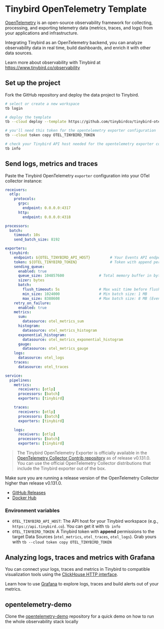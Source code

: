 # Tinybird OpenTelemetry Template

[OpenTelemetry](https://opentelemetry.io/) is an open-source observability framework for collecting, processing, and exporting telemetry data (metrics, traces, and logs) from your applications and infrastructure.

Integrating Tinybird as an OpenTelemetry backend, you can analyze observability data in real time, build dashboards, and enrich it with other data sources.

Learn more about observability with Tinybird at https://www.tinybird.co/observability

## Set up the project

Fork the GitHub repository and deploy the data project to Tinybird.

```bash
# select or create a new workspace
tb login

# deploy the template
tb --cloud deploy --template https://github.com/tinybirdco/tinybird-otel-template/tree/main/

# you'll need this token for the opentelemetry exporter configuration
tb --cloud token copy OTEL_TINYBIRD_TOKEN

# check your Tinybird API host needed for the opentelemetry exporter configuration
tb info
```

## Send logs, metrics and traces

Paste the Tinybird OpenTelemetry `exporter` configuration into your OTel collector instance:

```yaml
receivers:
  otlp:
    protocols:
      grpc:
        endpoint: 0.0.0.0:4317
      http:
        endpoint: 0.0.0.0:4318

processors:
  batch:
    timeout: 10s
    send_batch_size: 8192

exporters:
  tinybird:
    endpoint: ${OTEL_TINYBIRD_API_HOST}         # Your Events API endpoint, e.g. https://api.us-east.aws.tinybird.co
    token: ${OTEL_TINYBIRD_TOKEN}               # Token with append permissions
    sending_queue:
      enabled: true
      queue_size: 104857600                # Total memory buffer in bytes (100 MB)
      sizer: bytes
      batch:
        flush_timeout: 5s                  # Max wait time before flushing
        min_size: 1024000                  # Min batch size: 1 MB
        max_size: 8388608                  # Max batch size: 8 MB (Events API limit is 10 MB)
    retry_on_failure:
      enabled: true
    metrics:
      sum:
        datasource: otel_metrics_sum
      histogram:
        datasource: otel_metrics_histogram
      exponential_histogram:
        datasource: otel_metrics_exponential_histogram
      gauge:
        datasource: otel_metrics_gauge
    logs:
      datasource: otel_logs
    traces:
      datasource: otel_traces

service:
  pipelines:
    metrics:
      receivers: [otlp]
      processors: [batch]
      exporters: [tinybird]

    traces:
      receivers: [otlp]
      processors: [batch]
      exporters: [tinybird]

    logs:
      receivers: [otlp]
      processors: [batch]
      exporters: [tinybird]
```

> The Tinybird OpenTelemetry Exporter is officially available in the [OpenTelemetry Collector Contrib repository](https://github.com/open-telemetry/opentelemetry-collector-contrib/tree/main/exporter/tinybirdexporter) as of release v0.131.0. You can use the official OpenTelemetry Collector distributions that include the Tinybird exporter out of the box.

Make sure you are running a release version of the OpenTelemetry Collector higher than release v0.131.0.

- [GitHub Releases](https://github.com/open-telemetry/opentelemetry-collector-contrib/releases)
- [Docker Hub](https://hub.docker.com/r/otel/opentelemetry-collector-contrib)

### Environment variables

* `OTEL_TINYBIRD_API_HOST`: The API host for your Tinybird workspace (e.g., `https://api.tinybird.co`). You can get it with `tb info`
* `OTEL_TINYBIRD_TOKEN`: A Tinybird token with **append** permissions to the target Data Sources (`otel_metrics`, `otel_traces`, `otel_logs`). Grab yours with `tb --cloud token copy OTEL_TINYBIRD_TOKEN`

## Analyzing logs, traces and metrics with Grafana

You can connect your logs, traces and metrics in Tinybird to compatible visualization tools using the [ClickHouse HTTP interface](https://www.tinybird.co/docs/forward/work-with-data/publish-data/clickhouse-interface).

Learn how to use [Grafana](https://www.tinybird.co/docs/forward/work-with-data/publish-data/guides/connect-grafana#configure-the-clickhouse-plugin-for-opentelemetry) to explore logs, traces and build alerts out of your metrics.

## opentelemetry-demo

Clone the [opentelemetry-demo](https://github.com/tinybirdco/opentelemetry-demo) repository for a quick demo on how to run the whole observability stack locally
